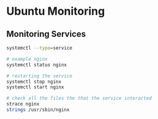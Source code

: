 # Ubuntu Monitoring


## Monitoring Services

```bash
systemctl --type=service

# example nginx
systemctl status nginx

# restarting the service
systemctl stop nginx
systemctl start nginx

# check all the files the that the service interacted
strace nginx
strings /usr/sbin/nginx
```
